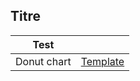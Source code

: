 ## <link rel='stylesheet' href='style.css'>

## Titre 

| Test | &nbsp; |
| --- | --- |
| Donut chart | [Template](https://bobjr-1.github.io/newexperiment/TPT/donut.html) |

